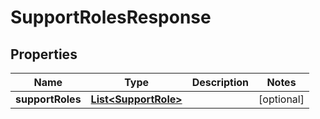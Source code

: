 

# SupportRolesResponse


## Properties

Name | Type | Description | Notes
------------ | ------------- | ------------- | -------------
**supportRoles** | [**List&lt;SupportRole&gt;**](SupportRole.md) |  |  [optional]



